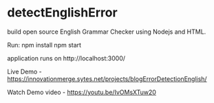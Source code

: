 # detectEnglishError
build open source English Grammar Checker using Nodejs and HTML.

Run:
npm install
npm start

application runs on http://localhost:3000/

Live Demo - https://innovationmerge.sytes.net/projects/blogErrorDetectionEnglish/

Watch Demo video - https://youtu.be/IvOMsXTuw20

